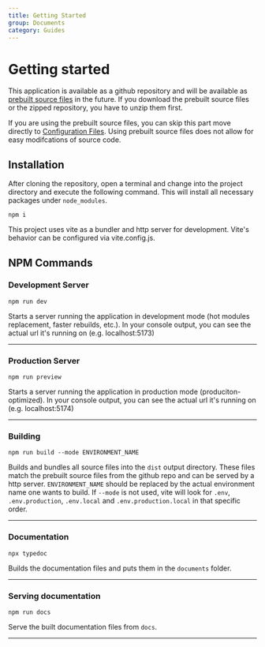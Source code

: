 ```yaml
---
title: Getting Started
group: Documents
category: Guides
---
```


# Getting started

This application is available as a github repository and will be available as [prebuilt source files](https://repo.github.com/source) in the future. If you download the prebuilt source files or the zipped repository, you have to unzip them first.

If you are using the prebuilt source files, you can skip this part move directly to [Configuration Files](./ConfigurationFiles.md). Using prebuilt source files does not allow for easy modifcations of source code.

## Installation

After cloning the repository, open a terminal and change into the project directory and execute the following command. This will install all necessary packages under `node_modules`.

```
npm i
```

This project uses vite as a bundler and http server for development. Vite's behavior can be configured via vite.config.js.

## NPM Commands

### Development Server

```
npm run dev
```

Starts a server running the application in development mode (hot modules replacement, faster rebuilds, etc.). In your console output, you can see the actual url it's running on (e.g. localhost:5173)

---

### Production Server

```
npm run preview
```

Starts a server running the application in production mode (produciton-optimized). In your console output, you can see the actual url it's running on (e.g. localhost:5174)

---

### Building

```
npm run build --mode ENVIRONMENT_NAME
```

Builds and bundles all source files into the `dist` output directory. These files match the prebuilt source files from the github repo and can be served by a http server. `ENVIRONMENT_NAME` should be replaced by the actual environment name one wants to build. If `--mode` is not used, vite will look for `.env`, `.env.production`, `.env.local` and `.env.production.local` in that specific order.

---

### Documentation

```
npx typedoc
```

Builds the documentation files and puts them in the `documents` folder.

---

### Serving documentation

```
npm run docs
```

Serve the built documentation files from `docs`.

---
